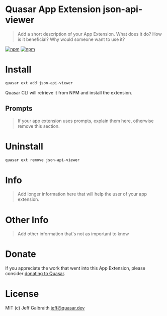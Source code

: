 # Quasar App Extension json-api-viewer

> Add a short description of your App Extension. What does it do? How is it beneficial? Why would someone want to use it?

[![npm](https://img.shields.io/npm/v/quasar-app-extension-json-api-viewer.svg?label=quasar-app-extension-json-api-viewer)](https://www.npmjs.com/package/quasar-app-extension-json-api-viewer)
[![npm](https://img.shields.io/npm/dt/quasar-app-extension-json-api-viewer.svg)](https://www.npmjs.com/package/quasar-app-extension-json-api-viewer)

# Install
```bash
quasar ext add json-api-viewer
```
Quasar CLI will retrieve it from NPM and install the extension.

## Prompts

> If your app extension uses prompts, explain them here, otherwise remove this section.

# Uninstall
```bash
quasar ext remove json-api-viewer
```

# Info
> Add longer information here that will help the user of your app extension.

# Other Info
> Add other information that's not as important to know

# Donate
If you appreciate the work that went into this App Extension, please consider [donating to Quasar](https://donate.quasar.dev).

# License
MIT (c) Jeff Galbraith <jeff@quasar.dev>
